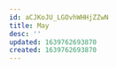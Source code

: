 ```yaml
---
id: aCJKoJU_LGOvhWHHjZZwN
title: May
desc: ''
updated: 1639762693870
created: 1639762693870
---
```


